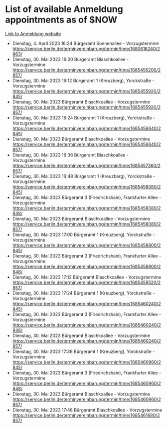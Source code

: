 # List of available Anmeldung appointments as of $NOW
[Link to Anmeldung website](https://service.berlin.de/terminvereinbarung/termin/tag.php?termin=1&anliegen[]=120686&dienstleisterlist=122210,122217,327316,122219,327312,122227,327314,122231,327346,122243,327348,122254,122252,329742,122260,329745,122262,329748,122271,327278,122273,327274,122277,327276,330436,122280,327294,122282,327290,122284,327292,122291,327270,122285,327266,122286,327264,122296,327268,150230,329760,122297,327286,122294,327284,122312,329763,122314,329775,122304,327330,122311,327334,122309,327332,317869,122281,327352,122279,329772,122283,122276,327324,122274,327326,122267,329766,122246,327318,122251,327320,122257,327322,122208,327298,122226,327300&herkunft=http%3A%2F%2Fservice.berlin.de%2Fdienstleistung%2F120686%2F)
- Dienstag, 4. April 2023 16:24 Bürgeramt Sonnenallee - Vorzugstermine https://service.berlin.de/terminvereinbarung/termin/time/1680618240/2863/
- Dienstag, 30. Mai 2023 16:00 Bürgeramt Blaschkoallee - Vorzugstermine https://service.berlin.de/terminvereinbarung/termin/time/1685455200/2857/
- Dienstag, 30. Mai 2023 16:12 Bürgeramt 1 (Kreuzberg), Yorckstraße - Vorzugstermine https://service.berlin.de/terminvereinbarung/termin/time/1685455920/2845/
- Dienstag, 30. Mai 2023  Bürgeramt Blaschkoallee - Vorzugstermine https://service.berlin.de/terminvereinbarung/termin/time/1685455920/2857/
- Dienstag, 30. Mai 2023 16:24 Bürgeramt 1 (Kreuzberg), Yorckstraße - Vorzugstermine https://service.berlin.de/terminvereinbarung/termin/time/1685456640/2845/
- Dienstag, 30. Mai 2023  Bürgeramt Blaschkoallee - Vorzugstermine https://service.berlin.de/terminvereinbarung/termin/time/1685456640/2857/
- Dienstag, 30. Mai 2023 16:36 Bürgeramt Blaschkoallee - Vorzugstermine https://service.berlin.de/terminvereinbarung/termin/time/1685457360/2857/
- Dienstag, 30. Mai 2023 16:48 Bürgeramt 1 (Kreuzberg), Yorckstraße - Vorzugstermine https://service.berlin.de/terminvereinbarung/termin/time/1685458080/2845/
- Dienstag, 30. Mai 2023  Bürgeramt 3 (Friedrichshain), Frankfurter Allee - Vorzugstermine https://service.berlin.de/terminvereinbarung/termin/time/1685458080/2848/
- Dienstag, 30. Mai 2023  Bürgeramt Blaschkoallee - Vorzugstermine https://service.berlin.de/terminvereinbarung/termin/time/1685458080/2857/
- Dienstag, 30. Mai 2023 17:00 Bürgeramt 1 (Kreuzberg), Yorckstraße - Vorzugstermine https://service.berlin.de/terminvereinbarung/termin/time/1685458800/2845/
- Dienstag, 30. Mai 2023  Bürgeramt 3 (Friedrichshain), Frankfurter Allee - Vorzugstermine https://service.berlin.de/terminvereinbarung/termin/time/1685458800/2848/
- Dienstag, 30. Mai 2023 17:12 Bürgeramt Blaschkoallee - Vorzugstermine https://service.berlin.de/terminvereinbarung/termin/time/1685459520/2857/
- Dienstag, 30. Mai 2023 17:24 Bürgeramt 1 (Kreuzberg), Yorckstraße - Vorzugstermine https://service.berlin.de/terminvereinbarung/termin/time/1685460240/2845/
- Dienstag, 30. Mai 2023  Bürgeramt 3 (Friedrichshain), Frankfurter Allee - Vorzugstermine https://service.berlin.de/terminvereinbarung/termin/time/1685460240/2848/
- Dienstag, 30. Mai 2023  Bürgeramt Blaschkoallee - Vorzugstermine https://service.berlin.de/terminvereinbarung/termin/time/1685460240/2857/
- Dienstag, 30. Mai 2023 17:36 Bürgeramt 1 (Kreuzberg), Yorckstraße - Vorzugstermine https://service.berlin.de/terminvereinbarung/termin/time/1685460960/2845/
- Dienstag, 30. Mai 2023  Bürgeramt 3 (Friedrichshain), Frankfurter Allee - Vorzugstermine https://service.berlin.de/terminvereinbarung/termin/time/1685460960/2848/
- Dienstag, 30. Mai 2023  Bürgeramt Blaschkoallee - Vorzugstermine https://service.berlin.de/terminvereinbarung/termin/time/1685460960/2857/
- Dienstag, 30. Mai 2023 17:48 Bürgeramt Blaschkoallee - Vorzugstermine https://service.berlin.de/terminvereinbarung/termin/time/1685461680/2857/
